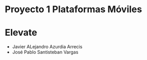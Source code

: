# Proyecto 1 Plataformas Móviles
# Elevate


* Javier ALejandro Azurdia Arrecis
* José Pablo Santisteban Vargas
